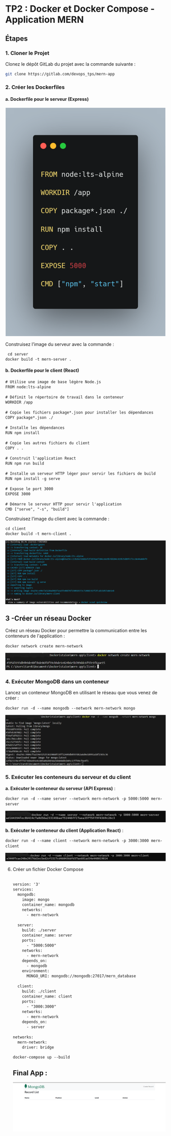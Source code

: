 # TP2 : Docker et Docker Compose - Application MERN

## Étapes

### 1. Cloner le Projet

Clonez le dépôt GitLab du projet avec la commande suivante :

```bash
git clone https://gitlab.com/devops_tps/mern-app
```


### 2. Créer les Dockerfiles

#### a. Dockerfile pour le serveur (Express)

![1730065628309](images/README/1730065628309.png)

Construisez l’image du serveur avec la commande :

```
 cd server
docker build -t mern-server .

```


#### b. Dockerfile pour le client (React)


```
# Utilise une image de base légère Node.js
FROM node:lts-alpine

# Définit le répertoire de travail dans le conteneur
WORKDIR /app

# Copie les fichiers package*.json pour installer les dépendances
COPY package*.json ./

# Installe les dépendances
RUN npm install

# Copie les autres fichiers du client
COPY . .

# Construit l'application React
RUN npm run build

# Installe un serveur HTTP léger pour servir les fichiers de build
RUN npm install -g serve

# Expose le port 3000
EXPOSE 3000

# Démarre le serveur HTTP pour servir l'application
CMD ["serve", "-s", "build"]

```

Construisez l’image du client avec la commande :

```
cd client
docker build -t mern-client .
```

![1730066008117](images/README/1730066008117.png)


## 3 -Créer un réseau Docker

Créez un réseau Docker pour permettre la communication entre les conteneurs de l'application :

`docker network create mern-network`

![1730066146984](images/README/1730066146984.png)



### 4. Exécuter MongoDB dans un conteneur

Lancez un conteneur MongoDB en utilisant le réseau que vous venez de créer :

`docker run -d --name mongodb --network mern-network mongo`

![1730066212090](images/README/1730066212090.png)


### 5. Exécuter les conteneurs du serveur et du client

**a. Exécuter le conteneur du serveur (API Express)** :

`docker run -d --name server --network mern-network -p 5000:5000 mern-server`

![1730066319231](images/README/1730066319231.png)

**b. Exécuter le conteneur du client (Application React)** :

`docker run -d --name client --network mern-network -p 3000:3000 mern-client`

![1730066387503](images/README/1730066387503.png)


6. Créer un fichier Docker Compose

   ```

   version: '3'
   services:
     mongodb:
       image: mongo
       container_name: mongodb
       networks:
         - mern-network

     server:
       build: ./server
       container_name: server
       ports:
         - "5000:5000"
       networks:
         - mern-network
       depends_on:
         - mongodb
       environment:
         MONGO_URI: mongodb://mongodb:27017/mern_database

     client:
       build: ./client
       container_name: client
       ports:
         - "3000:3000"
       networks:
         - mern-network
       depends_on:
         - server

   networks:
     mern-network:
       driver: bridge

   ```
   `docker-compose up --build`


   ## Final App :

   ![1730066565182](images/README/1730066565182.png)
